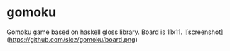 # gomoku
Gomoku game based on haskell gloss library. Board is 11x11.
![screenshot] (https://github.com/slcz/gomoku/board.png)

